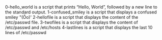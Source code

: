 0-hello_world is a script that prints “Hello, World”, followed by a new line to the standard output.
1-confused_smiley is a script that displays a confused smiley "(Ôo)'
2-hellofile is a script that displays the content of the /etc/passwd file.
3-twofiles is a script that displays the content of /etc/passwd and /etc/hosts
4-lastlines is a script that displays the last 10 lines of /etc/passwd
